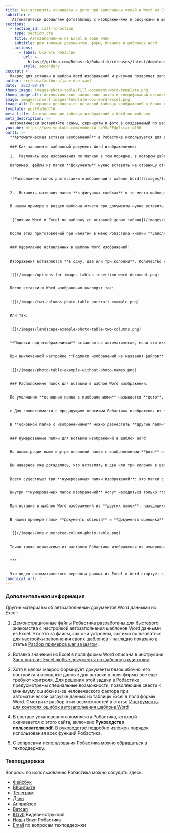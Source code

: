 ```yaml
---
title: Как вставлять скриншоты и фото при заполнении полей в Word из Excel
subtitle: >-
   Автоматически добавляем фототаблицу с изображениями и рисунками в шаблонные документы
sections:
  - section_id: call-to-action
    type: section_cta
    title: Автозаполнение из Excel в один клик
    subtitle: для типовых документов, форм, бланков и шаблонов Word
    actions:
      - label: Скачать Робастик
        url: >-
          https://github.com/Robastik/Robastik/releases/latest/download/Robastik.for.Excel.64-bit.zip
        style: secondary
excerpt: >-
  Макрос для вставки в шаблон Word изображений и рисунов позволяет заполнять типовые формы документов не только значениями из Excel и автоматически подставлять таблицы в договора и акты, но и передавать в Word фотографии, схемы и сканы.
author: src/data/authors/jane-doe.yaml
date: '2023-08-14'
thumb_image: images/photo-table-fill-document-word-template.png
thumb_image_alt: Автоматическое заполнение актов и спецификаций вставкой фото изображений макросом в надстройке VBA
image: images/insert-images-template-doc-word-excel.png
image_alt: Генерация договора со вставкой таблицы изображений в бланк ворда макросом VBA
template: postVideoCTA
meta_title: Автозаполнение таблицы изображений в Word по шаблону
meta_description: >-
  Автоматически вставляйте сканы, скриншоты и фото в создаваемый по шаблону документ Word 
youtube: https://www.youtube.com/embed/W_tx9VaFF4g?start=156
part1: >-
  **Автоматическая вставка изображений** в Робастике используется для добавления в шаблонный документ Word списков графических файлов. Это могут быть фотографии объектов и их аналогов, сканы документов объектов и оценщиков, скриншоты объявлений ЦИАН и Авито, различные схемы, другие иллюстрации в форматах **jpg, jpeg, png, bmp, gif, tif** и **tiff**. Количество списков изображений для включения в автоматически заполняемую форму Word не ограничено, так же как и количество иллюстраций и их расширений в каждом списке.
  
  ### Как заполнить шаблонный документ Word изображениями: 
  
  1.  Разложить все изображения по папкам в том порядке, в котором файлы из этих папок надо вставить в шаблон при заполнении.

  Например, файлы из папки **Документы** нужно вставить на страницу отчета с описанием правоустанавливающих документов, из папки **Фотографии** - в раздел с описанием изображенного на фотографиях объекта, из папки **Корректировки** - в раздел с перечнем использованных сборников справочных материалов. Примерно так:


  ![Расположене папок для вставки изображений в шаблон Word](/images/foto-table-folder-structure-insert-template.png)
  

  2.  Вставить названия папок **в фигурных скобках** в те места шаблона Word, куда нужно вставлять изображения.


  В нашем примере в раздел шаблона отчета про документы нужно вставить **{Документы}**, в раздел про объект нужно вставить **{Фотографии}** и в последнем случае поместить в текст шаблона **{Корректировки}**. Вот так:


  ![Слияние Word и Excel по шаблону со вставкой целых таблиц](/images/placement-folder-name-for-insert-images-word-template.png)


  После этих приготовлений при нажатии в меню Робастика кнопки **Заполнить** в шаблон Word будут вставлены изображения из папок в соответствующие **{названиям}** папок в скобках места шаблона документа.
  

  ### Оформление вставленных в шаблон Word изображений:
  

  Изображения вставляются **в одну, две или три колонки**. Количество колонок для вставки в шаблон изображений можно изменять в настройках Робастика:


  ![](/images/options-for-images-tables-insertion-word-document.png)


  После вставки в Word изображения выглядят так:


  ![](/images/two-columns-photo-table-portrait-example.png)


  Или так:


  ![](/images/landscape-example-photo-table-two-columns.png)


  **Подписи под изображениями** вставляются автоматически, если это включено в настройках Робастика. В этом случае названия файлов копируются в названия вставленных в Word изображений.


  При выключенной настройке **Подписи изображений из названия файлов** изображения вставляются в Word без подписи:


  ![](/images/photo-table-example-without-photo-names.png)


  ### Расположение папок для вставки в шаблон Word изображений:

  
  По умолчанию **основная папка с изображениями** называется **фото**. Это название можно изменить в настройках Робастика.


  > Для совместимости с предыдущими версиями Робастика изображения из **основной папки с изображениями** вставляется также по метке **{Фототаблица}** в шаблоне Word. Не нужно переделывать все шаблоны Word при установке новой версии Робастика.


  В **основной папке с изображениями** можно разместить **другие папки** с изображениями и файлы из **других папок** можно также вставлять по меткам из **{названий этих папок}**. На иллюстрации выше внутри папки **фото** находятся папки **Аналог 1** и **Аналог 2**. Фотографии из этих папок будут вставлены по меткам в шаблоне Word **{Аналог 1}** и **{Аналог 2}** соответственно.


  ### Нумерованные папки для вставки изображений в шаблон Word


  На иллюстрации выше внутри основной папки с изображениями **фото** находится также папка **1**. В этой особой папке **1** расположены еще папки **Документы объекта** и **Документы оценщика**.


  Вы наверное уже догадались, что вставлять в две или три колонки в шаблон Word сканы документов или скриншоты страниц Авито и ЦИАН не получится - они будут слишком мелкими. Для того, чтобы иметь возможность вставлять в шаблон Word изображения одновременно в 1, 2 и 3 колонки используйте **нумерованные папки** изображений.


  Всего существует три **нумерованных папки изображений**: это папки с названиями **1**, **2** и **3**.


  Внутри **нумерованных папок изображений** могут находиться только **другие папки изображений**. Находящиеся в **нумерованных папках** файлы игнорируются.


  При вставке в шаблон Word изображений из **других папок**, находящихся в **нумерованных папках**, указанное в настройках количество столбцов игнорируется. Вместо количества столбцов из настроек используется цифра из названия **нумерованной папки**. 


  В нашем примере папки **Документы объекта** и **Документы оценщика** находятся в нумерованной папке **1**. Это значит, что файлы из этих папок будут вставлены в шаблон Word в **одну** колонку. Word сам размещает изображения в одну колонку так, что на одном листе находится одно изображение. Вот так:


  ![](/images/one-numerated-column-photo-table.png)


  Точно также независимо от настроек Робастика изображения из нумерованной папки **2** всегда будут вставляться в две колонки. И для папок в папке **3** это тоже работает.


  ***


  Это видео автоматического переноса данных из Excel в Word стартует с момента вставки изображений в шаблон: 
canonical_url: ' '
---
```

  ### Дополнительная информация 
  Другие материалы об автозаполнении документов Word данными из Excel:


  1. Демонстрационные файлы Робастика разработаны для бысторого знакомства с настройкой автозаполнения шаблонов Word данными из Excel. Что это за файлы, как они устроены, как ими пользоваться для настройки заполнения своих шаблонов - наглядно показано в статье [Разбор примеров шаг за шагом](/blog/demo-files-fill-template-word-excel-vba/).


  1.  Вставка значений из Excel в поля формы Word описана в инструкции [Заполнить из Excel любые документы по шаблону в один клик](/blog/fill-report-doc-data-from-excel/).


  1. Хотя в целом макрос формирует документы безошибочно, его настройка и исходные данные для вставки в поля формы все еще требуют контроля. Для решения этой задачи в Робастике предусмотрены специальные возможности, позволяющие свести к минимуму ошибки из-за человеческого фактора при автоматической загрузке данных из таблицы Excel в поля формы Word.
  Смотрите разбор этих возможностей в статье [Инструменты для контроля ошибок автозаполнения шаблона Word](/blog/merge-word-excel-template-control-errors/)


  2.  В составе установочного комплекта Робастика, который скачивается с этого сайта, включено **Руководство пользователя.pdf**. В руководстве подробно изложен порядок использования всех функций Робастика.


  3.  С вопросами использования Робастика можно обращаться в техподдержку.


  ### Техподдержка
  Вопросы по использованию Робастика можно обсудить здесь:
  - [Фейсбук](https://www.facebook.com/groups/excelword/)
  - [ВКонтакте](https://vk.com/exceltoword)
  - [Телеграм](https://t.me/RobastikRu)
  - [Дзен](https://zen.yandex.ru/robastik)
  - [Аппрайзер](http://appraiser.ru/default.aspx?SectionId=32&g=posts&t=14905)
  - [Ватсап](https://wa.me/message/YRGCZNRS7UEAM1)
  - [Ютуб](https://youtu.be/wAaUBo_rXaQ) Видеоинструкция
  - [Ношн](https://wiggly-albatross-82f.notion.site/ebc43e94f3284cbab017c841b37ce881) Вики Робастика
  - [Email](mailto:tech@robastik.ru) по вопросам техподдержки

